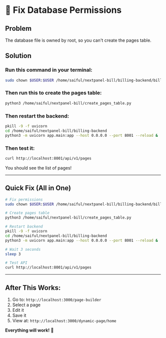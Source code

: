 # 🔧 Fix Database Permissions

## Problem
The database file is owned by root, so you can't create the pages table.

## Solution

### Run this command in your terminal:

```bash
sudo chown $USER:$USER /home/saiful/nextpanel-bill/billing-backend/billing.db
```

### Then run this to create the pages table:

```bash
python3 /home/saiful/nextpanel-bill/create_pages_table.py
```

### Then restart the backend:

```bash
pkill -9 -f uvicorn
cd /home/saiful/nextpanel-bill/billing-backend
python3 -m uvicorn app.main:app --host 0.0.0.0 --port 8001 --reload &
```

### Then test it:

```bash
curl http://localhost:8001/api/v1/pages
```

You should see the list of pages!

---

## Quick Fix (All in One)

```bash
# Fix permissions
sudo chown $USER:$USER /home/saiful/nextpanel-bill/billing-backend/billing.db

# Create pages table
python3 /home/saiful/nextpanel-bill/create_pages_table.py

# Restart backend
pkill -9 -f uvicorn
cd /home/saiful/nextpanel-bill/billing-backend
python3 -m uvicorn app.main:app --host 0.0.0.0 --port 8001 --reload &

# Wait 3 seconds
sleep 3

# Test API
curl http://localhost:8001/api/v1/pages
```

---

## After This Works:

1. Go to: `http://localhost:3000/page-builder`
2. Select a page
3. Edit it
4. Save it
5. View at: `http://localhost:3000/dynamic-page/home`

**Everything will work!** 🎉

